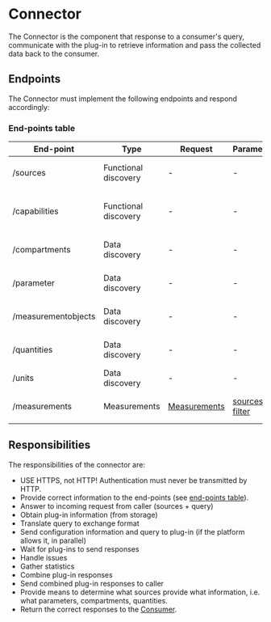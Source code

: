 ﻿# Connector

The Connector is the component that response to a consumer's query, communicate with the plug-in to retrieve information and pass the collected data back to the consumer.

## Endpoints

The Connector must implement the following endpoints and respond accordingly:

### End-points table
| End-point           | Type                 | Request                                                | Parameters                                                                                                    | Response                                                                                       |
|---------------------|----------------------|--------------------------------------------------------|---------------------------------------------------------------------------------------------------------------|------------------------------------------------------------------------------------------------|
| /sources            | Functional discovery | -                                                      | -                                                                                                             | Simple JSON array of  [Source](/specifications/formats/source.md)s                             |
| /capabilities       | Functional discovery | -                                                      | -                                                                                                             | Simple JSON array of  [Connector capability](/specifications/formats/connector-capability.md)s |
| /compartments       | Data discovery       | -                                                      | -                                                                                                             | Simple JSON array of  [Compartment](/specifications/formats/compartment.md)s                   |
| /parameter          | Data discovery       | -                                                      | -                                                                                                             | Simple JSON array of  [Parameter](/specifications/formats/parameter.md)s                       |
| /measurementobjects | Data discovery       | -                                                      | -                                                                                                             | Simple JSON array of [Compartment](/specifications/formats/compartment.md)s                    |
| /quantities         | Data discovery       | -                                                      | -                                                                                                             | Simple JSON array of  [Quantity](/specifications/formats/quantity.md)s                         |
| /units              | Data discovery       | -                                                      | -                                                                                                             | Simple JSON array of  [Unit](/specifications/formats/unit.md)s                                 |
| /measurements       | Measurements         | [Measurements](/specifications/formats/measurement.md) | [sources](/specifications/formats/source-parameter.md), [filter](/specifications/formats/filter-parameter.md) | Simple JSON array of  [Measurement](/specifications/formats/measurement.md)s                   |


## Responsibilities

The responsibilities of the connector are:

- USE HTTPS, not HTTP! Authentication must never be transmitted by HTTP.
- Provide correct information to the end-points (see [end-points table](#end-points-table)).
- Answer to incoming request from caller (sources + query)
- Obtain plug-in information (from storage)
- Translate query to exchange format
- Send configuration information and query to plug-in (if the platform allows it, in parallel)
- Wait for plug-ins to send responses
- Handle issues
- Gather statistics
- Combine plug-in responses
- Send combined plug-in responses to caller
- Provide means to determine what sources provide what information, i.e. what parameters, compartments, quantities.
- Return the correct responses to the [Consumer](/architecture/consumer.md).

